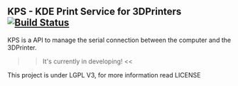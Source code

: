KPS - KDE Print Service for 3DPrinters [![Build Status](https://travis-ci.org/TeamWho/KPS.svg?branch=master)](https://travis-ci.org/TeamWho/KPS)
----------------------------------------------------

KPS is a API to manage the serial connection between the computer and the 3DPrinter.

>> It's currently in developing! <<

This project is under LGPL V3, for more information read LICENSE
